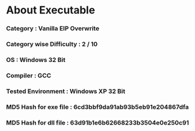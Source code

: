 
# About Executable

### Category : Vanilla EIP Overwrite

### Category wise Difficulty : 2 / 10

### OS : Windows 32 Bit 

### Compiler : GCC

### Tested Environment : Windows XP 32 Bit

### MD5 Hash for exe file : 6cd3bbf9da91ab93b5eb91e204867dfa

### MD5 Hash for dll file : 63d91b1e6b62668233b3504e0e250c91
